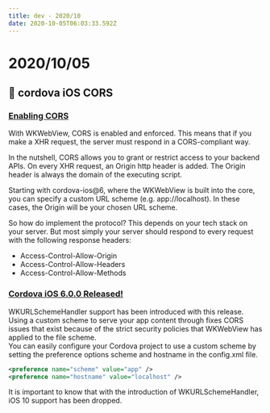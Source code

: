 ```yaml
---
title: dev - 2020/10
date: 2020-10-05T06:03:33.592Z
---
```

# 2020/10/05
## 🌠 cordova iOS CORS
### [Enabling CORS](https://breautek.com/2020/07/14/enabling-cors/)

With WKWebView, CORS is enabled and enforced. This means that if you make a XHR request, the server must respond in a CORS-compliant way.

In the nutshell, CORS allows you to grant or restrict access to your backend APIs. On every XHR request, an Origin http header is added. The Origin header is always the domain of the executing script.

Starting with cordova-ios@6, where the WKWebView is built into the core, you can specify a custom URL scheme (e.g. app://localhost). In these cases, the Origin will be your chosen URL scheme.

So how do implement the protocol? This depends on your tech stack on your server. But most simply your server should respond to every request with the following response headers:
- Access-Control-Allow-Origin
- Access-Control-Allow-Headers
- Access-Control-Allow-Methods

### [Cordova iOS 6.0.0 Released!](https://cordova.apache.org/announcements/2020/06/01/cordova-ios-release-6.0.0.html)

WKURLSchemeHandler support has been introduced with this release.\
Using a custom scheme to serve your app content through fixes CORS issues that exist because of the strict security policies that WKWebView has applied to the file scheme.\
You can easily configure your Cordova project to use a custom scheme by setting the preference options scheme and hostname in the config.xml file.
```xml
<preference name="scheme" value="app" />
<preference name="hostname" value="localhost" />
```
It is important to know that with the introduction of WKURLSchemeHandler, iOS 10 support has been dropped.